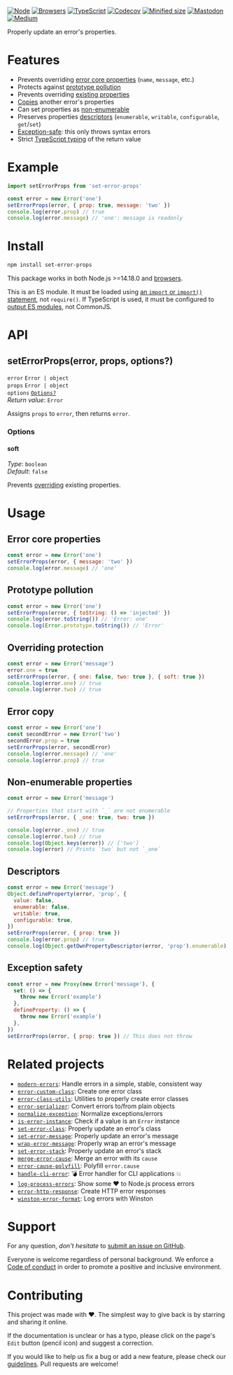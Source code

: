 [![Node](https://img.shields.io/badge/-Node.js-808080?logo=node.js&colorA=404040&logoColor=66cc33)](https://www.npmjs.com/package/set-error-props)
[![Browsers](https://img.shields.io/badge/-Browsers-808080?logo=firefox&colorA=404040)](https://unpkg.com/set-error-props?module)
[![TypeScript](https://img.shields.io/badge/-Typed-808080?logo=typescript&colorA=404040&logoColor=0096ff)](/src/main.d.ts)
[![Codecov](https://img.shields.io/badge/-Tested%20100%25-808080?logo=codecov&colorA=404040)](https://codecov.io/gh/ehmicky/set-error-props)
[![Minified size](https://img.shields.io/bundlephobia/minzip/set-error-props?label&colorA=404040&colorB=808080&logo=webpack)](https://bundlephobia.com/package/set-error-props)
[![Mastodon](https://img.shields.io/badge/-Mastodon-808080.svg?logo=mastodon&colorA=404040&logoColor=9590F9)](https://fosstodon.org/@ehmicky)
[![Medium](https://img.shields.io/badge/-Medium-808080.svg?logo=medium&colorA=404040)](https://medium.com/@ehmicky)

Properly update an error's properties.

# Features

- Prevents overriding [error core properties](#error-core-properties) (`name`,
  `message`, etc.)
- Protects against [prototype pollution](#prototype-pollution)
- Prevents overriding [existing properties](#overriding-protection)
- [Copies](#error-copy) another error's properties
- Can set properties as [non-enumerable](#non-enumerable-properties)
- Preserves properties [descriptors](#descriptors) (`enumerable`, `writable`,
  `configurable`, `get`/`set`)
- [Exception-safe](#exception-safety): this only throws syntax errors
- Strict [TypeScript typing](/src/main.d.ts) of the return value

# Example

```js
import setErrorProps from 'set-error-props'

const error = new Error('one')
setErrorProps(error, { prop: true, message: 'two' })
console.log(error.prop) // true
console.log(error.message) // 'one': message is readonly
```

# Install

```bash
npm install set-error-props
```

This package works in both Node.js >=14.18.0 and
[browsers](https://raw.githubusercontent.com/ehmicky/dev-tasks/main/src/browserslist).

This is an ES module. It must be loaded using
[an `import` or `import()` statement](https://gist.github.com/sindresorhus/a39789f98801d908bbc7ff3ecc99d99c),
not `require()`. If TypeScript is used, it must be configured to
[output ES modules](https://www.typescriptlang.org/docs/handbook/esm-node.html),
not CommonJS.

# API

## setErrorProps(error, props, options?)

`error` `Error | object`\
`props` `Error | object`\
`options` [`Options?`](#options)\
_Return value_: `Error`

Assigns `props` to `error`, then returns `error`.

### Options

#### soft

_Type_: `boolean`\
_Default_: `false`

Prevents [overriding](#overriding-protection) existing properties.

# Usage

## Error core properties

```js
const error = new Error('one')
setErrorProps(error, { message: 'two' })
console.log(error.message) // 'one'
```

## Prototype pollution

```js
const error = new Error('one')
setErrorProps(error, { toString: () => 'injected' })
console.log(error.toString()) // 'Error: one'
console.log(Error.prototype.toString()) // 'Error'
```

## Overriding protection

```js
const error = new Error('message')
error.one = true
setErrorProps(error, { one: false, two: true }, { soft: true })
console.log(error.one) // true
console.log(error.two) // true
```

## Error copy

<!-- eslint-disable fp/no-mutation -->

```js
const error = new Error('one')
const secondError = new Error('two')
secondError.prop = true
setErrorProps(error, secondError)
console.log(error.message) // 'one'
console.log(error.prop) // true
```

## Non-enumerable properties

<!-- eslint-disable fp/no-mutation, no-underscore-dangle -->

```js
const error = new Error('message')

// Properties that start with `_` are not enumerable
setErrorProps(error, { _one: true, two: true })

console.log(error._one) // true
console.log(error.two) // true
console.log(Object.keys(error)) // ['two']
console.log(error) // Prints `two` but not `_one`
```

## Descriptors

<!-- eslint-disable fp/no-mutating-methods, fp/no-let, fp/no-mutation -->

```js
const error = new Error('message')
Object.defineProperty(error, 'prop', {
  value: false,
  enumerable: false,
  writable: true,
  configurable: true,
})
setErrorProps(error, { prop: true })
console.log(error.prop) // true
console.log(Object.getOwnPropertyDescriptor(error, 'prop').enumerable) // false
```

## Exception safety

<!-- eslint-disable fp/no-proxy -->

```js
const error = new Proxy(new Error('message'), {
  set: () => {
    throw new Error('example')
  },
  defineProperty: () => {
    throw new Error('example')
  },
})
setErrorProps(error, { prop: true }) // This does not throw
```

# Related projects

- [`modern-errors`](https://github.com/ehmicky/modern-errors): Handle errors in
  a simple, stable, consistent way
- [`error-custom-class`](https://github.com/ehmicky/error-custom-class): Create
  one error class
- [`error-class-utils`](https://github.com/ehmicky/error-class-utils): Utilities
  to properly create error classes
- [`error-serializer`](https://github.com/ehmicky/error-serializer): Convert
  errors to/from plain objects
- [`normalize-exception`](https://github.com/ehmicky/normalize-exception):
  Normalize exceptions/errors
- [`is-error-instance`](https://github.com/ehmicky/is-error-instance): Check if
  a value is an `Error` instance
- [`set-error-class`](https://github.com/ehmicky/set-error-class): Properly
  update an error's class
- [`set-error-message`](https://github.com/ehmicky/set-error-message): Properly
  update an error's message
- [`wrap-error-message`](https://github.com/ehmicky/wrap-error-message):
  Properly wrap an error's message
- [`set-error-stack`](https://github.com/ehmicky/set-error-stack): Properly
  update an error's stack
- [`merge-error-cause`](https://github.com/ehmicky/merge-error-cause): Merge an
  error with its `cause`
- [`error-cause-polyfill`](https://github.com/ehmicky/error-cause-polyfill):
  Polyfill `error.cause`
- [`handle-cli-error`](https://github.com/ehmicky/handle-cli-error): 💣 Error
  handler for CLI applications 💥
- [`log-process-errors`](https://github.com/ehmicky/log-process-errors): Show
  some ❤ to Node.js process errors
- [`error-http-response`](https://github.com/ehmicky/error-http-response):
  Create HTTP error responses
- [`winston-error-format`](https://github.com/ehmicky/winston-error-format): Log
  errors with Winston

# Support

For any question, _don't hesitate_ to [submit an issue on GitHub](../../issues).

Everyone is welcome regardless of personal background. We enforce a
[Code of conduct](CODE_OF_CONDUCT.md) in order to promote a positive and
inclusive environment.

# Contributing

This project was made with ❤️. The simplest way to give back is by starring and
sharing it online.

If the documentation is unclear or has a typo, please click on the page's `Edit`
button (pencil icon) and suggest a correction.

If you would like to help us fix a bug or add a new feature, please check our
[guidelines](CONTRIBUTING.md). Pull requests are welcome!

<!-- Thanks go to our wonderful contributors: -->

<!-- ALL-CONTRIBUTORS-LIST:START -->
<!-- prettier-ignore -->
<!--
<table><tr><td align="center"><a href="https://fosstodon.org/@ehmicky"><img src="https://avatars2.githubusercontent.com/u/8136211?v=4" width="100px;" alt="ehmicky"/><br /><sub><b>ehmicky</b></sub></a><br /><a href="https://github.com/ehmicky/set-error-props/commits?author=ehmicky" title="Code">💻</a> <a href="#design-ehmicky" title="Design">🎨</a> <a href="#ideas-ehmicky" title="Ideas, Planning, & Feedback">🤔</a> <a href="https://github.com/ehmicky/set-error-props/commits?author=ehmicky" title="Documentation">📖</a></td></tr></table>
 -->
<!-- ALL-CONTRIBUTORS-LIST:END -->
